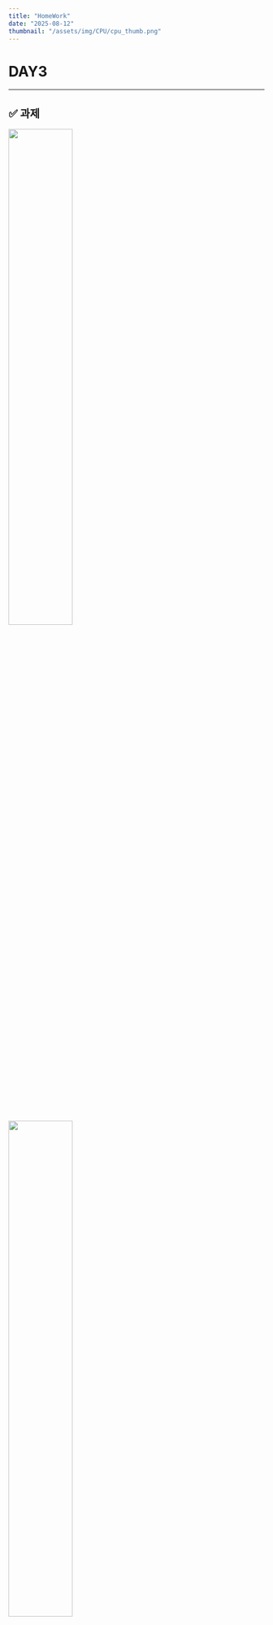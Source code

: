 ```yaml
---
title: "HomeWork"
date: "2025-08-12"
thumbnail: "/assets/img/CPU/cpu_thumb.png"
---
```


# DAY3

---

## ✅ 과제

<img src="/assets/img/CPU/hw.png" style="width:50%; object-fit:contain;">

<img src="/assets/img/CPU/hw2.png" style="width:50%; object-fit:contain;">

---

## ✅ 코드

### DedicatedProcessor_ALUOP.sv

```verilog
`timescale 1ns / 1ps

module DedicatedProcessor_ALUOP(
    input  logic        clk,
    input  logic        reset,
    output logic [7:0]  OutPort
    );

    logic       RFSrcMuxSel;
    logic [2:0] RAddr1;
    logic [2:0] RAddr2;
    logic [2:0] WAddr;
    logic [1:0] AluOpMuxSel;
    logic       we;
    logic       Lt;
    logic       OutPortEn;

    DataPath U_DataPath (
        .clk        (clk),
        .reset      (reset),
        .RFSrcMuxSel(RFSrcMuxSel),
        .RAddr1     (RAddr1),
        .RAddr2     (RAddr2),
        .WAddr      (WAddr),
        .AluOpMuxSel(AluOpMuxSel),
        .we         (we),
        .Lt         (Lt),
        .OutPortEn  (OutPortEn),
        .OutPort    (OutPort)
    );

    ControlUnit U_ControlUnit (
        .clk        (clk),
        .reset      (reset),
        .RFSrcMuxSel(RFSrcMuxSel),
        .RAddr1     (RAddr1),
        .RAddr2     (RAddr2),
        .WAddr      (WAddr),
        .AluOpMuxSel(AluOpMuxSel),
        .we         (we),
        .Lt         (Lt),
        .OutPortEn  (OutPortEn)
    );

endmodule
```

### DataPath.sv

```verilog
`timescale 1ns / 1ps

module DataPath (
    input  logic       clk,
    input  logic       reset,
    input  logic       RFSrcMuxSel,
    input  logic [2:0] RAddr1,
    input  logic [2:0] RAddr2,
    input  logic [2:0] WAddr,
    input  logic [1:0] AluOpMuxSel,
    input  logic       we,
    output logic       Lt,
    input  logic       OutPortEn,
    output logic [7:0] OutPort
);

    logic [7:0] AdderResult, RFSrcMuxOut;
    logic [7:0] RData1, RData2;

    mux_2x1 U_RFSrcMux (
        .sel(RFSrcMuxSel),
        .x0 (AdderResult),
        .x1 (1),
        .y  (RFSrcMuxOut)
    );

    RegFile U_RegFile (
        .clk   (clk),
        .RAddr1(RAddr1),
        .RAddr2(RAddr2),
        .WAddr (WAddr),
        .we    (we),
        .WData (RFSrcMuxOut),
        .RData1(RData1),
        .RData2(RData2)
    );

    comparator U_comparator (
        .a      (RData1),
        .b      (RData2),
        .lt     (Lt)
    );

    alu_op U_ALU_OP (
        .x0         (RData1),
        .x1         (RData2),
        .AluOpMuxSel(AluOpMuxSel),
        .y          (AdderResult)
    );

    register U_OutPort (
        .clk  (clk),
        .reset(reset),
        .en   (OutPortEn),
        .d    (RData1),
        .q    (OutPort)
    );

endmodule
```

### alu_op 추가

```verilog
module alu_op (
    input  logic [7:0] x0,
    input  logic [7:0] x1,
    input  logic [1:0] AluOpMuxSel,
    output logic [7:0] y
);

    always_comb begin
        y = 8'b00;
        case (AluOpMuxSel)
            2'b00: begin
                y = x0 + x1;
            end
            2'b01: begin
                y = x0 - x1;
            end
            2'b10: begin
                y = x0 & x1;
            end
            2'b11: begin
                y = x0 | x1;
            end
        endcase
    end
    
endmodule
```

---

### ControlUnit

```verilog
`timescale 1ns / 1ps

module ControlUnit (
    input   logic       clk,
    input   logic       reset,
    output  logic       RFSrcMuxSel,
    output  logic [2:0] RAddr1,
    output  logic [2:0] RAddr2,
    output  logic [2:0] WAddr,
    output  logic [1:0] AluOpMuxSel,
    output  logic       we,
    input   logic       Lt,
    output  logic       OutPortEn
    );

    typedef enum {
        S0,
        S1, 
        S2, 
        S3, 
        S4,
        S5,
        S6,
        S7,
        S8,
        S9,
        S10,
        S11,
        S12,
        S13  
    } state_e;

    state_e state, next_state;

    always_ff @(posedge clk or posedge reset) begin
        if(reset) begin
            state <= S0;
        end
        else begin
            state <= next_state;
        end
    end

    always_comb begin
        next_state = state;
        RFSrcMuxSel    = 0;
        RAddr1         = 0;
        RAddr2         = 0;
        WAddr          = 0;
        AluOpMuxSel    = 0;
        we             = 0;
        OutPortEn      = 0;
        case (state)
            S0:begin   // R1 = 1
                RFSrcMuxSel    = 1;
                RAddr1         = 0;
                RAddr2         = 0;
                WAddr          = 1;
                AluOpMuxSel    = 0;
                we             = 1;
                OutPortEn      = 0;
                next_state     = S1;
            end 
            S1:begin    // R2 = 0
                RFSrcMuxSel    = 0;
                RAddr1         = 0;
                RAddr2         = 0;
                WAddr          = 3'h2;
                AluOpMuxSel    = 0;
                we             = 1;
                OutPortEn      = 0;
                next_state     = S2;
            end  
            S2:begin    // R3 = 0
                RFSrcMuxSel    = 0;
                RAddr1         = 0;
                RAddr2         = 0;
                WAddr          = 3'h3;
                AluOpMuxSel    = 0;
                we             = 1;
                OutPortEn      = 0;
                next_state     = S3;
            end  
            S3:begin    // R4 = 0
                RFSrcMuxSel    = 0;
                RAddr1         = 0;
                RAddr2         = 0;
                WAddr          = 3'h4;
                AluOpMuxSel    = 0;
                we             = 1;
                OutPortEn      = 0;
                next_state     = S4;
            end  
            S4:begin    // R2 = R1 + R1
                RFSrcMuxSel    = 0;
                RAddr1         = 1;
                RAddr2         = 1;
                WAddr          = 3'h2;
                AluOpMuxSel    = 0;
                we             = 1;
                OutPortEn      = 0;
                next_state     = S5;
            end
            S5:begin    // R3 = R2 + R1
                RFSrcMuxSel    = 0;
                RAddr1         = 3'h2;
                RAddr2         = 1;
                WAddr          = 3'h3;
                AluOpMuxSel    = 0;
                we             = 1;
                OutPortEn      = 0;
                next_state     = S6;
            end
            S6:begin    // R4 = R3 - R1 
                RFSrcMuxSel    = 0;
                RAddr1         = 3'h3;
                RAddr2         = 1;
                WAddr          = 3'h4;
                AluOpMuxSel    = 1;
                we             = 1;
                OutPortEn      = 0;
                next_state     = S7;
            end
            S7:begin    // R1 = R1 | R2
                RFSrcMuxSel    = 0;
                RAddr1         = 3'h1;
                RAddr2         = 3'h2;
                WAddr          = 3'h1;
                AluOpMuxSel    = 2'h3;
                we             = 1;
                OutPortEn      = 0;
                next_state     = S8;
            end
            S8:begin    // R4 < R2
                RFSrcMuxSel    = 0;
                RAddr1         = 3'h4;
                RAddr2         = 3'h2;
                WAddr          = 0;
                AluOpMuxSel    = 0;
                we             = 0;
                OutPortEn      = 0;
                if(Lt) next_state = S6;
                else next_state = S9; 
            end
            S9:begin    // R4 = R4 & R3
                RFSrcMuxSel    = 0;
                RAddr1         = 3'h4;
                RAddr2         = 3'h3;
                WAddr          = 3'h4;
                AluOpMuxSel    = 2'h2;
                we             = 1;
                OutPortEn      = 0;
                next_state     = S10;
            end
            S10:begin    // R4 = R2 + R3
                RFSrcMuxSel    = 0;
                RAddr1         = 3'h2;
                RAddr2         = 3'h3;
                WAddr          = 3'h4;
                AluOpMuxSel    = 2'h0;
                we             = 1;
                OutPortEn      = 0;
                next_state     = S11;
            end
            S11:begin    // R4 > R2
                RFSrcMuxSel    = 0;
                RAddr1         = 3'h4;
                RAddr2         = 3'h2;
                WAddr          = 0;
                AluOpMuxSel    = 0;
                we             = 0;
                OutPortEn      = 0;
                if(Lt) next_state = S12;
                else   next_state = S4;
            end
            S12:begin   // OutPut    
                RFSrcMuxSel    = 0;
                RAddr1         = 3'h4;
                RAddr2         = 0;
                WAddr          = 0;
                AluOpMuxSel    = 0;
                we             = 0;
                OutPortEn      = 1;
                next_state     = S13;
            end
            S13:begin   // halt    
                RFSrcMuxSel    = 0;
                RAddr1         = 0;
                RAddr2         = 0;
                WAddr          = 0;
                AluOpMuxSel    = 0;
                we             = 0;
                OutPortEn      = 0;
                next_state     = S13;
            end 
        endcase
    end
    endmodule

```

---

## ✅ 시뮬레이션

<img src="/assets/img/CPU/hwdp.png" style="width:100%; object-fit:contain;">

<img src="/assets/img/CPU/hwcu.png" style="width:100%; object-fit:contain;">

---

## ✅ 분석

### 반복별 레지스터 값
- 1회: R1=3,   R2=2,   R3=3,   R4=5   → Yes
- 2회: R1=7,   R2=6,   R3=9,   R4=15  → Yes
- 3회: R1=15,  R2=14,  R3=21,  R4=35  → Yes
- 4회: R1=31,  R2=30,  R3=45,  R4=75  → Yes
- 5회: R1=63,  R2=62,  R3=93,  R4=155 → Yes
- 6회: R1=127, R2=126, R3=189, R4=59  → **No ⇒ halt**

### 첫번째 반복
- (R1, R2, R3, R4) = (1, 0, 0, 0)
- R2 = R1+R1 → (1, 2, 0, 0)
- R3 = R2+R1 → (1, 2, 3, 0)
- R4 = R3−R1 → (1, 2, 3, 2)
- R1 = R1 | R2 → (3, 2, 3, 2)
- R4 < R2
- R4 = R4 & R3 → (3, 2, 3, 2)
- R4 = R2+R3 → (3, 2, 3, 5)
- R4 > R2 = 5 > 2 → **Yes**

### 두번째 반복
- (R1, R2, R3, R4) = (3, 2, 3, 5)
- R2=R1+R1 → (3, 6, 3, 5)
- R3=R2+R1 → (3, 6, 9, 5)
- R4=R3−R1 → (3, 6, 9, 6)
- R1=R1|R2 → (7, 6, 9, 6)
- R4=R4&R3 → (7, 6, 9, 0)
- R4=R2+R3 → (7, 6, 9, 15)
- R4 > R2 = 15 > 6 → **Yes**

### 세번째 반복
- (R1, R2, R3, R4) = (7, 6, 9, 15)
- R2=14 → (7,14,9,15)
- R3=21 → (7,14,21,15)
- R4=14 → (7,14,21,14)
- R1=15 → (15,14,21,14)
- R4=14&21=4 → (15,14,21,4)
- R4=14+21=35 → (15,14,21,35)
- R4 > R2 = 35 > 14 → **Yes**

### 네번째 반복
- (R1, R2, R3, R4) = (15,14,21,35)
- R2=30 → (15,30,21,35)
- R3=45 → (15,30,45,35)
- R4=30 → (15,30,45,30)
- R1=31 → (31,30,45,30)
- R4=30&45=12 → (31,30,45,12)
- R4=30+45=75 → (31,30,45,75)
- R4 > R2 = 75 > 30 → **Yes**

### 다섯번째 반복
- (R1, R2, R3, R4) = (31,30,45,75)
- R2=62 → (31,62,45,75)
- R3=93 → (31,62,93,75)
- R4=62 → (31,62,93,62)
- R1=63 → (63,62,93,62)
- R4=62&93=28 → (63,62,93,28)
- R4=62+93=155 → (63,62,93,155)
- R4 > R2 = 155 > 62 → **Yes**

### 여섯번째 반복
- (R1, R2, R3, R4) = (63,62,93,155)
- R2=126 → (63,126,93,155)
- R3=219 → **8비트 래핑** 219 (0xDB) → (63,126,219,155)
- R4=219−63=156 → (63,126,219,156)
- R1=127 → (127,126,219,156)
- R4=156&219=156&0xDB=0x98(=152) → (127,126,219,152)
- R4=126+219=345 → **8비트 래핑** R4=126+189=315 → 315−256=**59** → (127,126,189,59)
- R4 > R2 59 > 126 → **No ⇒ halt**

